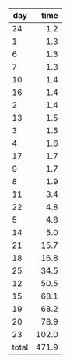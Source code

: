| day | time |
|-----|-----:|
| 24 | 1.2 |
| 1 | 1.3 |
| 6 | 1.3 |
| 7 | 1.3 |
| 10 | 1.4 |
| 16 | 1.4 |
| 2 | 1.4 |
| 13 | 1.5 |
| 3 | 1.5 |
| 4 | 1.6 |
| 17 | 1.7 |
| 9 | 1.7 |
| 8 | 1.9 |
| 11 | 3.4 |
| 22 | 4.8 |
| 5 | 4.8 |
| 14 | 5.0 |
| 21 | 15.7 |
| 18 | 16.8 |
| 25 | 34.5 |
| 12 | 50.5 |
| 15 | 68.1 |
| 19 | 68.2 |
| 20 | 78.9 |
| 23 | 102.0 |
| total | 471.9 |
